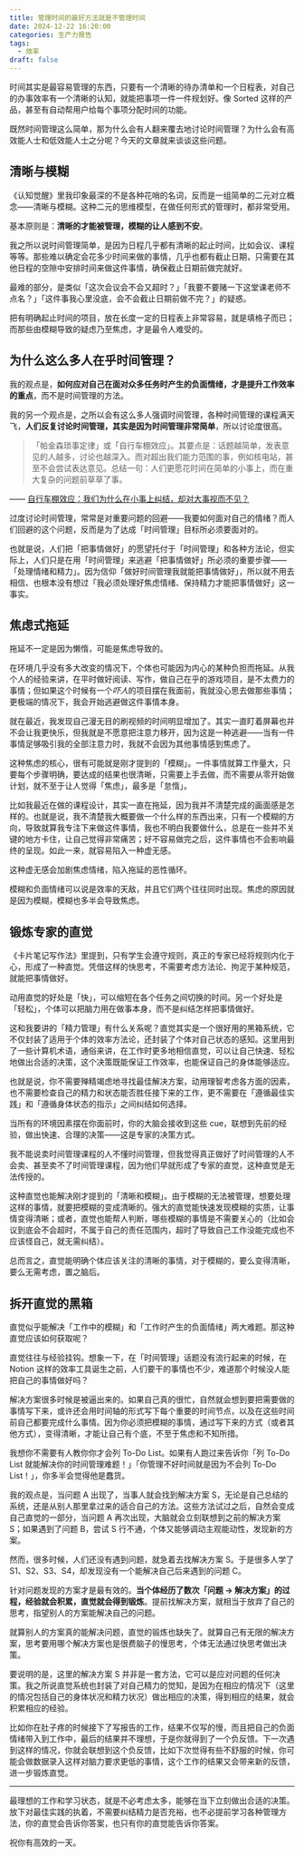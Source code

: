 ```yaml
---
title: 管理时间的最好方法就是不管理时间
date: 2024-12-22 16:20:00
categories: 生产力报告
tags:
  - 效率
draft: false
---
```


时间其实是最容易管理的东西，只要有一个清晰的待办清单和一个日程表，对自己的办事效率有一个清晰的认知，就能把事项一件一件规划好。像 Sorted 这样的产品，甚至有自动帮用户给每个事项分配时间的功能。

既然时间管理这么简单，那为什么会有人翻来覆去地讨论时间管理？为什么会有高效能人士和低效能人士之分呢？今天的文章就来谈谈这些问题。

<!--more-->

## 清晰与模糊

《认知觉醒》里我印象最深的不是各种花哨的名词，反而是一组简单的二元对立概念——清晰与模糊。这种二元的思维模型，在做任何形式的管理时，都非常受用。

基本原则是：**清晰的才能被管理，模糊的让人感到不安**。

我之所以说时间管理简单，是因为日程几乎都有清晰的起止时间，比如会议、课程等等。那些难以确定会花多少时间来做的事情，几乎也都有截止日期，只需要在其他日程的空隙中安排时间来做这件事情，确保截止日期前做完就好。

最难的部分，是类似「这次会议会不会又超时？」「我要不要赌一下这堂课老师不点名？」「这件事我心里没底，会不会截止日期前做不完？」的疑惑。

把有明确起止时间的项目，放在长度一定的日程表上非常容易，就是填格子而已；而那些由模糊导致的疑虑乃至焦虑，才是最令人难受的。

## 为什么这么多人在乎时间管理？

我的观点是，**如何应对自己在面对众多任务时产生的负面情绪，才是提升工作效率的重点**，而不是时间管理的方法。

我的另一个观点是，之所以会有这么多人强调时间管理，各种时间管理的课程满天飞，**人们反复讨论时间管理，其实是因为时间管理非常简单**，所以讨论度很高。

> 「帕金森琐事定律」或「自行车棚效应」。其要点是：话题越简单，发表意见的人越多，讨论也越深入。而对超出我们能力范围的事，例如核电站，甚至不会尝试表达意见。总结一句：人们更愿花时间在简单的小事上，而在重大复杂的问题前草草了事。

—— [自行车棚效应：我们为什么在小事上纠结，却对大事视而不见？](https://limboy.me/posts/bike-shedding)

过度讨论时间管理，常常是对重要问题的回避——我要如何面对自己的情绪？而人们回避的这个问题，反而是为了达成「时间管理」目标所必须要面对的。

也就是说，人们把「把事情做好」的愿望托付于「时间管理」和各种方法论，但实际上，人们只是在用「时间管理」来逃避「把事情做好」所必须的重要步骤——「处理情绪和精力」。因为信仰「做好时间管理我就能把事情做好」，所以就不用去相信、也根本没有想过「我必须处理好焦虑情绪、保持精力才能把事情做好」这一事实。

## 焦虑式拖延

拖延不一定是因为懒惰，可能是焦虑导致的。

在环境几乎没有多大改变的情况下，个体也可能因为内心的某种负担而拖延。从我个人的经验来讲，在平时做好阅读、写作，做自己在乎的游戏项目，是不太费力的事情；但如果这个时候有一个*吓人*的项目摆在我面前，我就没心思去做那些事情；更极端的情况下，我会开始逃避做这件事情本身。

就在最近，我发现自己漫无目的刷视频的时间明显增加了。其实一直盯着屏幕也并不会让我更快乐，但我就是不愿意把注意力移开，因为这是一种逃避——当有一件事情足够吸引我的全部注意力时，我就不会因为其他事情感到焦虑了。

这种焦虑的核心，很有可能就是刚才提到的「模糊」。一件事情就算工作量大，只要每个步骤明确，要达成的结果也很清晰，只需要上手去做，而不需要从零开始做计划，就不至于让人觉得「焦虑」，最多是「怠惰」。

比如我最近在做的课程设计，其实一直在拖延，因为我并不清楚完成的画面感是怎样的。也就是说，我不清楚我大概要做一个什么样的东西出来，只有一个模糊的方向，导致就算我专注下来做这件事情，我也不明白我要做什么，总是在一些并不关键的地方卡住，让自己觉得非常痛苦；好不容易做完之后，这件事情也不会影响最终的呈现。如此一来，就容易陷入一种虚无感。

这种虚无感会加剧焦虑情绪，陷入拖延的恶性循环。

模糊和负面情绪可以说是效率的天敌，并且它们两个往往同时出现。焦虑的原因就是因为模糊，模糊也多半会导致焦虑。

## 锻炼专家的直觉

《卡片笔记写作法》里提到，只有学生会遵守规则，真正的专家已经将规则内化于心，形成了一种直觉。凭借这样的快思考，不需要考虑方法论、拘泥于某种规范，就能把事情做好。

动用直觉的好处是「快」，可以缩短在各个任务之间切换的时间。另一个好处是「轻松」，个体可以把脑力用在做事本身，而不是纠结怎样把事情做好。

这和我要讲的「精力管理」有什么关系呢？直觉其实是一个很好用的黑箱系统，它不仅封装了适用于个体的效率方法论，还封装了个体对自己状态的感知。这里用到了一些计算机术语，通俗来讲，在工作时更多地相信直觉，可以让自己快速、轻松地做出合适的决策，这个决策既能保证工作效率，也能保证自己的身体能够适应。

也就是说，你不需要殚精竭虑地寻找最佳解决方案，动用理智考虑各方面的因素，也不需要检查自己的精力和状态能否胜任接下来的工作，更不需要在「遵循最佳实践」和「遵循身体状态的指示」之间纠结如何选择。

当所有的环境因素摆在你面前时，你的大脑会接收到这些 cue，联想到先前的经验，做出快速、合理的决策——这是专家的决策方式。

我不能说卖时间管理课程的人不懂时间管理，但我觉得真正做好了时间管理的人不会卖、甚至卖不了时间管理课程，因为他们早就形成了专家的直觉，这种直觉是无法传授的。

这种直觉也能解决刚才提到的「清晰和模糊」。由于模糊的无法被管理，想要处理这样的事情，就要把模糊的变成清晰的。强大的直觉能快速发现模糊的实质，让事情变得清晰；或者，直觉也能帮人判断，哪些模糊的事情是不需要关心的（比如会议到底会不会超时，不属于自己的责任范围内，超时了导致自己工作没能完成也不应该怪自己，就无需纠结）。

总而言之，直觉能明确个体应该关注的清晰的事情，对于模糊的，要么变得清晰，要么无需考虑，置之脑后。

## 拆开直觉的黑箱

直觉似乎能解决「工作中的模糊」和「工作时产生的负面情绪」两大难题。那这种直觉应该如何获取呢？

直觉往往与经验挂钩。想象一下，在「时间管理」话题没有流行起来的时候，在 Notion 这样的效率工具诞生之前，人们要干的事情也不少，难道那个时候没人能把自己的事情做好吗？

解决方案很多时候是被逼出来的。如果自己真的很忙，自然就会想到要把需要做的事情写下来，或许还会用时间轴的形式写下每个重要的时间节点，以及在这些时间前自己都要完成什么事情。因为你必须把模糊的事情，通过写下来的方式（或者其他方式），变得清晰，才能让自己有个底，不至于焦虑和不知所措。

我想你不需要有人教你你才会列 To-Do List。如果有人跑过来告诉你「列 To-Do List 就能解决你的时间管理难题！」「你管理不好时间就是因为不会列 To-Do List！」，你多半会觉得他是蠢货。

我的观点是，当问题 A 出现了，当事人就会找到解决方案 S，无论是自己总结的系统，还是从别人那里拿过来的适合自己的方法。这些方法试过之后，自然会变成自己直觉的一部分，当问题 A 再次出现，大脑就会立刻联想到之前的解决方案 S；如果遇到了问题 B，尝试 S 行不通，个体又能够调动主观能动性，发现新的方案。

然而，很多时候，人们还没有遇到问题，就急着去找解决方案 S。于是很多人学了 S1、S2、S3、S4，却发现没有一个能解决自己后来遇到的问题 C。

针对问题发现的方案才是最有效的。**当个体经历了数次「问题 -> 解决方案」的过程，经验就会积累，直觉就会得到锻炼**。提前找解决方案，就相当于放弃了自己的思考，指望别人的方案能解决自己的问题。

就算别人的方案真的能解决问题，直觉的锻炼也缺失了。就算自己有无限的解决方案，思考要用哪个解决方案也是很费脑子的慢思考，个体无法通过快思考做出决策。

要说明的是，这里的解决方案 S 并非是一套方法，它可以是应对问题的任何决策。我之所说直觉系统也封装了对自己精力的觉知，是因为在相应的情况下（这里的情况包括自己的身体状况和精力状况）做出相应的决策，得到相应的结果，就会积累相应的经验。

比如你在肚子疼的时候接下了写报告的工作，结果不仅写的慢，而且把自己的负面情绪带入到工作中，最后的结果并不理想，于是你就得到了一个负反馈。下一次遇到这样的情况，你就会联想到这个负反馈，比如下次觉得有些不舒服的时候，你可能会做数据录入这样对脑力要求更低的事情，这个工作的结果又会带来新的反馈，进一步锻炼直觉。

---

最理想的工作和学习状态，就是不必考虑太多，能够在当下立刻做出合适的决策。放下对最佳实践的执着，不需要纠结精力是否充裕，也不必提前学习各种管理方法，你的直觉会告诉你答案，也只有你的直觉能告诉你答案。

祝你有高效的一天。

